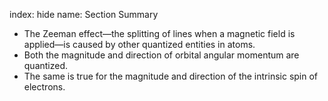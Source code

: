 index: hide
name: Section Summary

  * The Zeeman effect—the splitting of lines when a magnetic field is applied—is caused by other quantized entities in atoms.
  * Both the magnitude and direction of orbital angular momentum are quantized.
  * The same is true for the magnitude and direction of the intrinsic spin of electrons.
